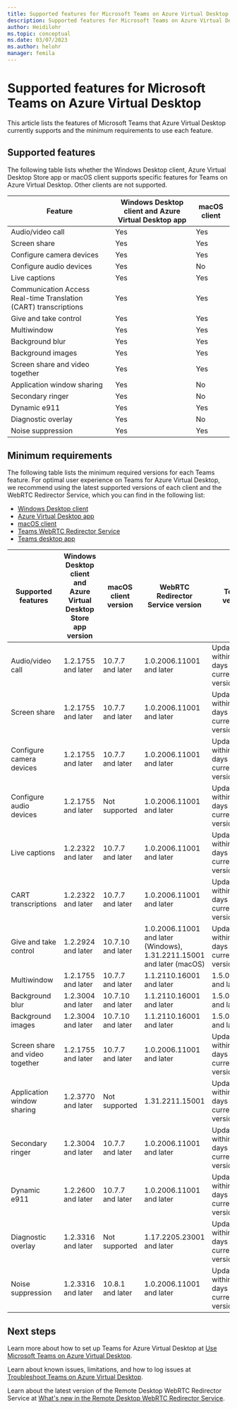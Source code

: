 ```yaml
---
title: Supported features for Microsoft Teams on Azure Virtual Desktop - Azure
description: Supported features for Microsoft Teams on Azure Virtual Desktop.
author: Heidilohr
ms.topic: conceptual
ms.date: 03/07/2023
ms.author: helohr
manager: femila
---
```


# Supported features for Microsoft Teams on Azure Virtual Desktop

This article lists the features of Microsoft Teams that Azure Virtual Desktop currently supports and the minimum requirements to use each feature.

## Supported features

The following table lists whether the Windows Desktop client, Azure Virtual Desktop Store app or macOS client supports specific features for Teams on Azure Virtual Desktop. Other clients are not supported.

|Feature|Windows Desktop client and Azure Virtual Desktop app|macOS client|
|---|---|---|
|Audio/video call|Yes|Yes|
|Screen share|Yes|Yes|
|Configure camera devices|Yes|Yes|
|Configure audio devices|Yes|No|
|Live captions|Yes|Yes|
|Communication Access Real-time Translation (CART) transcriptions|Yes|Yes|
|Give and take control |Yes|Yes|
|Multiwindow|Yes|Yes|
|Background blur|Yes|Yes|
|Background images|Yes|Yes|
|Screen share and video together|Yes|Yes|
|Application window sharing|Yes|No|
|Secondary ringer|Yes|No|
|Dynamic e911|Yes|Yes|
|Diagnostic overlay|Yes|No|
|Noise suppression|Yes|Yes|

## Minimum requirements

The following table lists the minimum required versions for each Teams feature. For optimal user experience on Teams for Azure Virtual Desktop, we recommend using the latest supported versions of each client and the WebRTC Redirector Service, which you can find in the following list:

- [Windows Desktop client](whats-new-client-windows.md)
- [Azure Virtual Desktop app](whats-new-client-windows-azure-virtual-desktop-app.md)
- [macOS client](whats-new-client-macos.md)
- [Teams WebRTC Redirector Service](https://aka.ms/msrdcwebrtcsvc/msi)
- [Teams desktop app](/microsoftteams/teams-for-vdi#deploy-the-teams-desktop-app-to-the-vm)

|Supported features|Windows Desktop client and Azure Virtual Desktop Store app version |macOS client version|WebRTC Redirector Service version|Teams version|
|---|---|---|---|---|
|Audio/video call|1.2.1755 and later|10.7.7 and later|1.0.2006.11001 and later|Updates within 90 days of the current version|
|Screen share|1.2.1755 and later|10.7.7 and later|1.0.2006.11001 and later|Updates within 90 days of the current version|
|Configure camera devices|1.2.1755 and later|10.7.7 and later|1.0.2006.11001 and later|Updates within 90 days of the current version|
|Configure audio devices|1.2.1755 and later|Not supported|1.0.2006.11001 and later|Updates within 90 days of the current version|
|Live captions|1.2.2322 and later|10.7.7 and later|1.0.2006.11001 and later|Updates within 90 days of the current version|
|CART transcriptions|1.2.2322 and later|10.7.7 and later|1.0.2006.11001 and later|Updates within 90 days of the current version|
|Give and take control |1.2.2924 and later|10.7.10 and later|1.0.2006.11001 and later (Windows), 1.31.2211.15001 and later (macOS)|Updates within 90 days of the current version|
|Multiwindow|1.2.1755 and later|10.7.7 and later|1.1.2110.16001 and later|1.5.00.11865 and later|
|Background blur|1.2.3004 and later|10.7.10 and later|1.1.2110.16001 and later|1.5.00.11865 and later|
|Background images|1.2.3004 and later|10.7.10 and later|1.1.2110.16001 and later|1.5.00.11865 and later|
|Screen share and video together|1.2.1755 and later|10.7.7 and later|1.0.2006.11001 and later|Updates within 90 days of the current version|
|Application window sharing|1.2.3770 and later|Not supported|1.31.2211.15001|Updates within 90 days of the current version|
|Secondary ringer|1.2.3004 and later|10.7.7 and later|1.0.2006.11001 and later|Updates within 90 days of the current version|
|Dynamic e911|1.2.2600 and later|10.7.7 and later|1.0.2006.11001 and later|Updates within 90 days of the current version|
|Diagnostic overlay|1.2.3316 and later|Not supported|1.17.2205.23001 and later|Updates within 90 days of the current version|
|Noise suppression|1.2.3316 and later|10.8.1 and later|1.0.2006.11001 and later|Updates within 90 days of the current version|

## Next steps

Learn more about how to set up Teams for Azure Virtual Desktop at [Use Microsoft Teams on Azure Virtual Desktop](teams-on-avd.md).

Learn about known issues, limitations, and how to log issues at [Troubleshoot Teams on Azure Virtual Desktop](troubleshoot-teams.md).

Learn about the latest version of the Remote Desktop WebRTC Redirector Service at [What's new in the Remote Desktop WebRTC Redirector Service](whats-new-webrtc.md).
